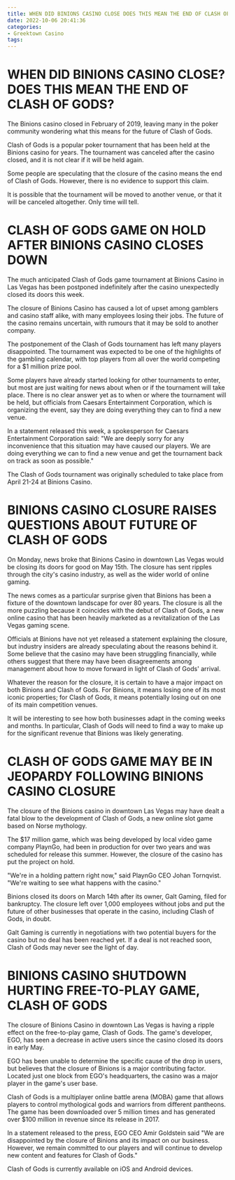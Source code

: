 ```yaml
---
title: WHEN DID BINIONS CASINO CLOSE DOES THIS MEAN THE END OF CLASH OF GODS
date: 2022-10-06 20:41:36
categories:
- Greektown Casino
tags:
---
```



#  WHEN DID BINIONS CASINO CLOSE? DOES THIS MEAN THE END OF CLASH OF GODS?

The Binions casino closed in February of 2019, leaving many in the poker community wondering what this means for the future of Clash of Gods.

Clash of Gods is a popular poker tournament that has been held at the Binions casino for years. The tournament was canceled after the casino closed, and it is not clear if it will be held again.

Some people are speculating that the closure of the casino means the end of Clash of Gods. However, there is no evidence to support this claim.

It is possible that the tournament will be moved to another venue, or that it will be canceled altogether. Only time will tell.

#  CLASH OF GODS GAME ON HOLD AFTER BINIONS CASINO CLOSES DOWN

The much anticipated Clash of Gods game tournament at Binions Casino in Las Vegas has been postponed indefinitely after the casino unexpectedly closed its doors this week.

The closure of Binions Casino has caused a lot of upset among gamblers and casino staff alike, with many employees losing their jobs. The future of the casino remains uncertain, with rumours that it may be sold to another company.

The postponement of the Clash of Gods tournament has left many players disappointed. The tournament was expected to be one of the highlights of the gambling calendar, with top players from all over the world competing for a $1 million prize pool.

Some players have already started looking for other tournaments to enter, but most are just waiting for news about when or if the tournament will take place. There is no clear answer yet as to when or where the tournament will be held, but officials from Caesars Entertainment Corporation, which is organizing the event, say they are doing everything they can to find a new venue.

In a statement released this week, a spokesperson for Caesars Entertainment Corporation said: "We are deeply sorry for any inconvenience that this situation may have caused our players. We are doing everything we can to find a new venue and get the tournament back on track as soon as possible."

The Clash of Gods tournament was originally scheduled to take place from April 21-24 at Binions Casino.

#  BINIONS CASINO CLOSURE RAISES QUESTIONS ABOUT FUTURE OF CLASH OF GODS

On Monday, news broke that Binions Casino in downtown Las Vegas would be closing its doors for good on May 15th. The closure has sent ripples through the city's casino industry, as well as the wider world of online gaming.

The news comes as a particular surprise given that Binions has been a fixture of the downtown landscape for over 80 years. The closure is all the more puzzling because it coincides with the debut of Clash of Gods, a new online casino that has been heavily marketed as a revitalization of the Las Vegas gaming scene.

Officials at Binions have not yet released a statement explaining the closure, but industry insiders are already speculating about the reasons behind it. Some believe that the casino may have been struggling financially, while others suggest that there may have been disagreements among management about how to move forward in light of Clash of Gods' arrival.

Whatever the reason for the closure, it is certain to have a major impact on both Binions and Clash of Gods. For Binions, it means losing one of its most iconic properties; for Clash of Gods, it means potentially losing out on one of its main competition venues.

It will be interesting to see how both businesses adapt in the coming weeks and months. In particular, Clash of Gods will need to find a way to make up for the significant revenue that Binions was likely generating.

#  CLASH OF GODS GAME MAY BE IN JEOPARDY FOLLOWING BINIONS CASINO CLOSURE

The closure of the Binions casino in downtown Las Vegas may have dealt a fatal blow to the development of Clash of Gods, a new online slot game based on Norse mythology.

The $17 million game, which was being developed by local video game company PlaynGo, had been in production for over two years and was scheduled for release this summer. However, the closure of the casino has put the project on hold.

"We're in a holding pattern right now," said PlaynGo CEO Johan Tornqvist. "We're waiting to see what happens with the casino."

Binions closed its doors on March 14th after its owner, Galt Gaming, filed for bankruptcy. The closure left over 1,000 employees without jobs and put the future of other businesses that operate in the casino, including Clash of Gods, in doubt.

Galt Gaming is currently in negotiations with two potential buyers for the casino but no deal has been reached yet. If a deal is not reached soon, Clash of Gods may never see the light of day.

#  BINIONS CASINO SHUTDOWN HURTING FREE-TO-PLAY GAME, CLASH OF GODS

The closure of Binions Casino in downtown Las Vegas is having a ripple effect on the free-to-play game, Clash of Gods. The game's developer, EGO, has seen a decrease in active users since the casino closed its doors in early May.

EGO has been unable to determine the specific cause of the drop in users, but believes that the closure of Binions is a major contributing factor. Located just one block from EGO's headquarters, the casino was a major player in the game's user base.

Clash of Gods is a multiplayer online battle arena (MOBA) game that allows players to control mythological gods and warriors from different pantheons. The game has been downloaded over 5 million times and has generated over $100 million in revenue since its release in 2017.

In a statement released to the press, EGO CEO Amir Goldstein said "We are disappointed by the closure of Binions and its impact on our business. However, we remain committed to our players and will continue to develop new content and features for Clash of Gods."

Clash of Gods is currently available on iOS and Android devices.